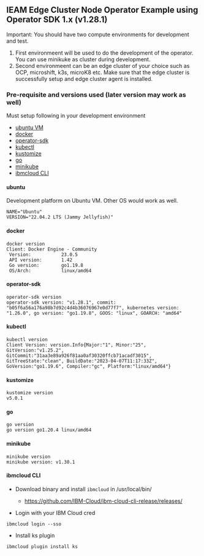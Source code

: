 ## IEAM Edge Cluster Node Operator Example using Operator SDK 1.x (v1.28.1)

Important: You should have two compute environments for development and test. 

1. First environmeent will be used to do the development of the operator. You can use minikuke as cluster during development.
2. Second environmeent can be an edge cluster of your choice such as OCP, microshift, k3s, microK8 etc. Make sure that the edge cluster is successfully setup and edge cluster agent is installed.  

### Pre-requisite and versions used (later version may work as well)
Must setup following in your development environment
- [ubuntu VM](#ubuntu) 
- [docker](#docker)
- [operator-sdk](#operator-sdk)
- [kubectl](#kubectl)
- [kustomize](#kustomize)
- [go](#go)
- [minikube](#minikube)
- [ibmcloud CLI](#ibmcloud-cli)

#### ubuntu
Development platform on Ubuntu VM. Other OS would work as well.
```
NAME="Ubuntu"
VERSION="22.04.2 LTS (Jammy Jellyfish)"
```
#### docker 
```
docker version
Client: Docker Engine - Community
 Version:           23.0.5
 API version:       1.42
 Go version:        go1.19.8
 OS/Arch:           linux/amd64
```
#### operator-sdk
```
operator-sdk version
operator-sdk version: "v1.28.1", commit: "b05f6a56a176a98b7d92c4d4b36076967e0d77f7", kubernetes version: "1.26.0", go version: "go1.19.8", GOOS: "linux", GOARCH: "amd64"
```
#### kubectl
```
kubectl version
Client Version: version.Info{Major:"1", Minor:"25", GitVersion:"v1.25.2", GitCommit:"31aa3e89a926f81aa0af30320ffcb71acadf3015", GitTreeState:"clean", BuildDate:"2023-04-07T11:17:33Z", GoVersion:"go1.19.6", Compiler:"gc", Platform:"linux/amd64"}
```
#### kustomize
```
kustomize version
v5.0.1
```
#### go
```
go version
go version go1.20.4 linux/amd64
```
#### minikube
```
minikube version
minikube version: v1.30.1
```
#### ibmcloud CLI
- Download binary and install `ibmcloud` in /usr/local/bin/
  -  https://github.com/IBM-Cloud/ibm-cloud-cli-release/releases/

- Login with your IBM Cloud cred
```
ibmcloud login --sso
```
- Install ks plugin
``` 
ibmcloud plugin install ks
```



